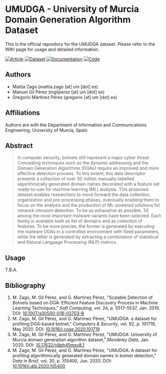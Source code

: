 # UMUDGA - University of Murcia Domain Generation Algorithm Dataset

This is the official repository for the UMUDGA dataset. Please refer to the WIKI page for usage and detailed information. 

[![Article](https://webs.um.es/mattia.zago/images/UMUDGA-Badge-CoSe.svg)](https://dx.doi.org/10.1016/j.cose.2020.101719)
[![Dataset](https://webs.um.es/mattia.zago/images/UMUDGA-Badge-Data.svg)](http://dx.doi.org/10.17632/y8ph45msv8.1)
[![Documentation](https://webs.um.es/mattia.zago/images/UMUDGA-Badge-DiB.svg)](http://dx.doi.org/10.1016/j.dib.2020.105400)
[![Code](https://webs.um.es/mattia.zago/images/UMUDGA-Badge-Code.svg)](https://doi.org/10.5281/zenodo.3618221)

## Authors
- Mattia Zago (mattia.zago [at] um [dot] es)
- Manuel Gil Pérez (mgilperez [at] um [dot] es)
- Gregorio Martínez Pérez (gregorio [at] um [dot] es)

## Affiliations
Authors are with the Department of Information and Communications Engineering, University of Murcia, Spain

## Abstract
>In computer security, botnets still represent a major cyber threat. Concealing techniques such as the dynamic addressing and the Domain Generation Algorithms (DGAs) require an improved and more effective detection process. To this extent, this data descriptor presents a collection of over 30 million manually-labelled algorithmically generated domain names decorated with a feature set ready-to-use for machine learning (ML) analysis. This proposed dataset enables researchers to move forward the data collection, organization and pre-processing phases, eventually enabling them to focus on the analysis and the production of ML-powered solutions for network intrusion detection.
>To be as exhaustive as possible, 50 among the most important malware variants have been selected. Each family is available both as list of domains and as collection of features. To be more precise, the former is generated by executing the malware DGAs in a controlled environment with fixed parameters, while the latter is generated by extracting a combination of statistical and Natural Language Processing (NLP) metrics.

## Usage
T.B.A.

## Bibliography
1. M. Zago, M. Gil Pérez, and G. Martínez Pérez, "Scalable Detection of Botnets based on DGA: Efficient Feature Discovery Process in Machine Learning Techniques," _Soft Computing_, vol. 24, p. 5517–5537, Jan. 2019. DOI: [10.1007/s00500-018-03703-8](https://dx.doi.org/10.1007%2Fs00500-018-03703-8)
2. M. Zago, M. Gil Pérez, and G. Martínez Pérez, "UMUDGA: a dataset for profiling DGA-based botnet," _Computers & Security_, vol. 92, p. 101719, May 2020. DOI: [10.1016/j.cose.2020.101719](https://dx.doi.org/10.1016/j.cose.2020.101719)
3. M. Zago, M. Gil Pérez, and G. Martínez Pérez, "UMUDGA: University of Murcia domain generation algorithm dataset," _Mendeley Data_, Jan. 2020. DOI: [10.17632/y8ph45msv8.1](https://dx.doi.org/10.17632/y8ph45msv8.1)
4. M. Zago, M. Gil Pérez, and G. Martínez Pérez, "UMUDGA: A dataset for profiling algorithmically generated domain names in botnet detection," _Data in Brief_, vol. 30, p. 105400, Jun. 2020. DOI: [10.1016/j.dib.2020.105400](https://dx.doi.org/10.1016/j.dib.2020.105400)
